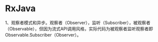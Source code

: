 # RxJava
1、观察者模式和异步。观察者（Observer），监听（Subscriber），被观察者（Observable），但因为流式API调用风格，实际代码为被观察者监听观察者即Observable.Subscriber（Observer）。

